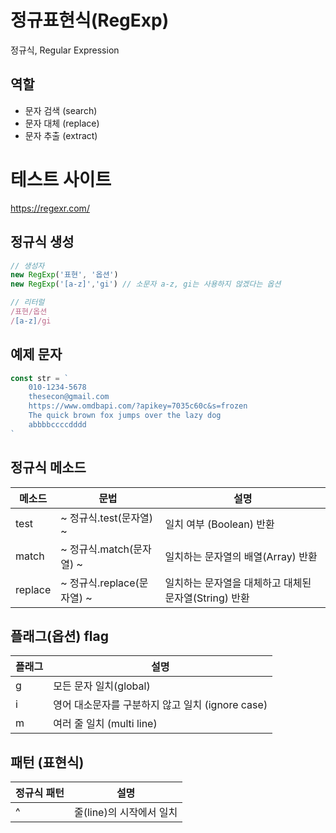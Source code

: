 # 정규표현식(RegExp)

정규식, Regular Expression
## 역할
- 문자 검색 (search)
- 문자 대체 (replace)
- 문자 추출 (extract)

# 테스트 사이트
https://regexr.com/

## 정규식 생성
~~~js
// 생성자
new RegExp('표현', '옵션')
new RegExp('[a-z]','gi') // 소문자 a-z, gi는 사용하지 않겠다는 옵션

// 리터럴
/표현/옵션
/[a-z]/gi
~~~

## 예제 문자
~~~js
const str = `
    010-1234-5678
    thesecon@gmail.com
    https://www.omdbapi.com/?apikey=7035c60c&s=frozen
    The quick brown fox jumps over the lazy dog
    abbbbccccdddd
`
~~~

## 정규식 메소드
메소드 | 문법 | 설명
--|--|--
test | ~ 정규식.test(문자열) ~ | 일치 여부 (Boolean) 반환
match | ~ 정규식.match(문자열) ~ | 일치하는 문자열의 배열(Array) 반환
replace | ~ 정규식.replace(문자열) ~ | 일치하는 문자열을 대체하고 대체된 문자열(String) 반환

## 플래그(옵션) flag
플래그 | 설명
--|--
g | 모든 문자 일치(global)
i | 영어 대소문자를 구분하지 않고 일치 (ignore case)
m | 여러 줄 일치 (multi line)

## 패턴 (표현식)
정규식 패턴 | 설명
--|--
^ | 줄(line)의 시작에서 일치 